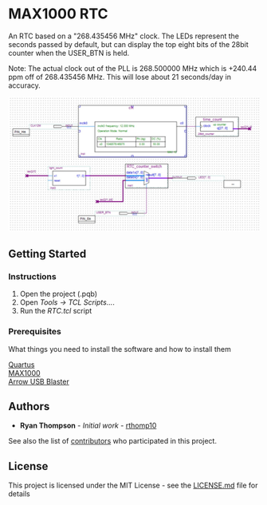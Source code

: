 # MAX1000 RTC

An RTC based on a "268.435456 MHz" clock. The LEDs represent the seconds passed by default, but can display the top eight bits of the 28bit counter when the USER_BTN is held.

Note: The actual clock out of the PLL is 268.500000 MHz which is +240.44 ppm off of 268.435456 MHz. This will lose about 21 seconds/day in accuracy.

![Block Diagram](block_diagram.jpg)

## Getting Started
### Instructions

1. Open the project (.pqb)
2. Open *Tools -> TCL Scripts...*.
3. Run the *RTC.tcl* script

### Prerequisites

What things you need to install the software and how to install them

[Quartus](https://www.intel.com/content/www/us/en/software/programmable/quartus-prime/download.html)  
[MAX1000](https://www.arrow.com/en/products/max1000/arrow-development-tools)  
[Arrow USB Blaster](https://www.arrow.com/en/products/max1000/arrow-development-tools/-/media/e0151a61f1d844378206d2db77f3f259.ashx?h=16&thn=1&w=16)

## Authors

* **Ryan Thompson** - *Initial work* - [rthomp10](https://github.com/rthomp10)

See also the list of [contributors](https://github.com/your/project/contributors) who participated in this project.

## License

This project is licensed under the MIT License - see the [LICENSE.md](LICENSE.md) file for details

